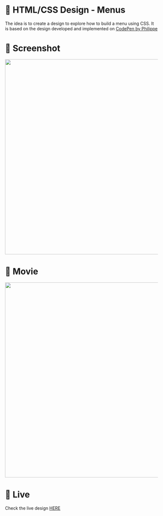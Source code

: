 # 🎨 HTML/CSS Design - Menus

The idea is to create a design to explore how to build a menu using CSS. It is based on the design developed and implemented  on [CodePen by Philippe](https://codepen.io/Philippe_Fercha/pen/rqkci)


# 📸 Screenshot
<img src="https://storage.googleapis.com/rfribeiro-css/menu-05/presentation.png" width="640">


# 🎥 Movie
<img src="https://storage.googleapis.com/rfribeiro-css/menu-05/presentation.gif" width="640">

# 🚀 Live

Check the live design [HERE](https://storage.googleapis.com/rfribeiro-css/menu-05/index.html)